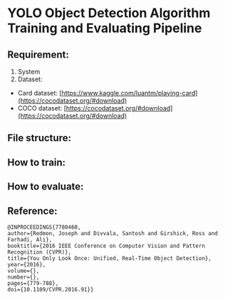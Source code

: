 # YOLO Object Detection Algorithm Training and Evaluating Pipeline

## Requirement:
1. System
2. Dataset:
 * Card dataset: [https://www.kaggle.com/luantm/playing-card](https://cocodataset.org/#download)
 * COCO dataset: [https://cocodataset.org/#download](https://cocodataset.org/#download)

## File structure:

## How to train:

## How to evaluate:

## Reference:
```
@INPROCEEDINGS{7780460,
author={Redmon, Joseph and Divvala, Santosh and Girshick, Ross and Farhadi, Ali},
booktitle={2016 IEEE Conference on Computer Vision and Pattern Recognition (CVPR)}, 
title={You Only Look Once: Unified, Real-Time Object Detection}, 
year={2016},
volume={},
number={},
pages={779-788},
doi={10.1109/CVPR.2016.91}}
```
